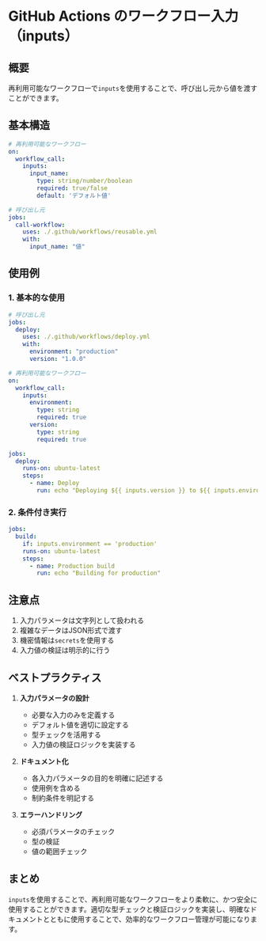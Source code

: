 # GitHub Actions のワークフロー入力（inputs）

## 概要

再利用可能なワークフローで`inputs`を使用することで、呼び出し元から値を渡すことができます。

## 基本構造

```yaml
# 再利用可能なワークフロー
on:
  workflow_call:
    inputs:
      input_name:
        type: string/number/boolean
        required: true/false
        default: 'デフォルト値'

# 呼び出し元
jobs:
  call-workflow:
    uses: ./.github/workflows/reusable.yml
    with:
      input_name: "値"
```

## 使用例

### 1. 基本的な使用

```yaml
# 呼び出し元
jobs:
  deploy:
    uses: ./.github/workflows/deploy.yml
    with:
      environment: "production"
      version: "1.0.0"

# 再利用可能なワークフロー
on:
  workflow_call:
    inputs:
      environment:
        type: string
        required: true
      version:
        type: string
        required: true

jobs:
  deploy:
    runs-on: ubuntu-latest
    steps:
      - name: Deploy
        run: echo "Deploying ${{ inputs.version }} to ${{ inputs.environment }}"
```

### 2. 条件付き実行

```yaml
jobs:
  build:
    if: inputs.environment == 'production'
    runs-on: ubuntu-latest
    steps:
      - name: Production build
        run: echo "Building for production"
```

## 注意点

1. 入力パラメータは文字列として扱われる
2. 複雑なデータはJSON形式で渡す
3. 機密情報は`secrets`を使用する
4. 入力値の検証は明示的に行う

## ベストプラクティス

1. **入力パラメータの設計**
   - 必要な入力のみを定義する
   - デフォルト値を適切に設定する
   - 型チェックを活用する
   - 入力値の検証ロジックを実装する

2. **ドキュメント化**
   - 各入力パラメータの目的を明確に記述する
   - 使用例を含める
   - 制約条件を明記する

3. **エラーハンドリング**
   - 必須パラメータのチェック
   - 型の検証
   - 値の範囲チェック

## まとめ

`inputs`を使用することで、再利用可能なワークフローをより柔軟に、かつ安全に使用することができます。適切な型チェックと検証ロジックを実装し、明確なドキュメントとともに使用することで、効率的なワークフロー管理が可能になります。 
